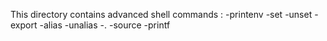 This directory contains advanced shell commands : 
-printenv
-set
-unset
-export
-alias
-unalias
-.
-source
-printf
